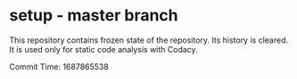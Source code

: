 # setup - master branch

This repository contains frozen state of the repository.
Its history is cleared. It is used only for static code
analysis with Codacy.

Commit Time: 1687865538